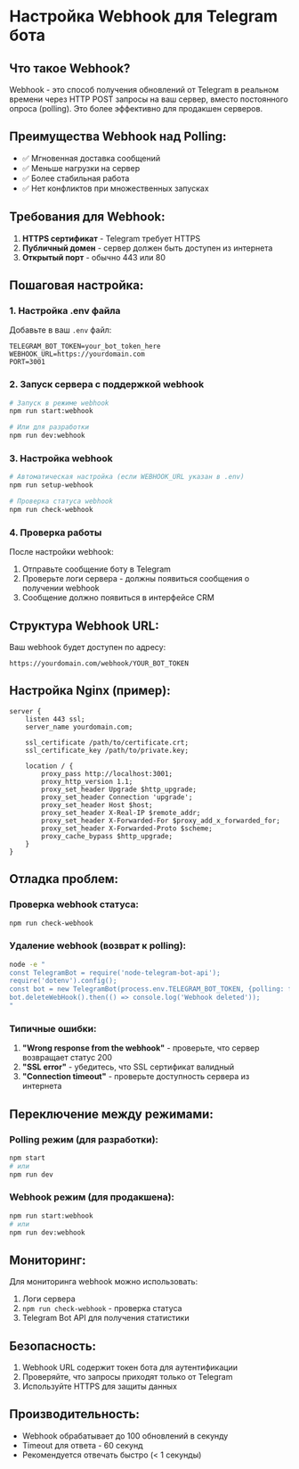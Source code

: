 # Настройка Webhook для Telegram бота

## Что такое Webhook?

Webhook - это способ получения обновлений от Telegram в реальном времени через HTTP POST запросы на ваш сервер, вместо постоянного опроса (polling). Это более эффективно для продакшен серверов.

## Преимущества Webhook над Polling:

- ✅ Мгновенная доставка сообщений
- ✅ Меньше нагрузки на сервер
- ✅ Более стабильная работа
- ✅ Нет конфликтов при множественных запусках

## Требования для Webhook:

1. **HTTPS сертификат** - Telegram требует HTTPS
2. **Публичный домен** - сервер должен быть доступен из интернета
3. **Открытый порт** - обычно 443 или 80

## Пошаговая настройка:

### 1. Настройка .env файла

Добавьте в ваш `.env` файл:

```env
TELEGRAM_BOT_TOKEN=your_bot_token_here
WEBHOOK_URL=https://yourdomain.com
PORT=3001
```

### 2. Запуск сервера с поддержкой webhook

```bash
# Запуск в режиме webhook
npm run start:webhook

# Или для разработки
npm run dev:webhook
```

### 3. Настройка webhook

```bash
# Автоматическая настройка (если WEBHOOK_URL указан в .env)
npm run setup-webhook

# Проверка статуса webhook
npm run check-webhook
```

### 4. Проверка работы

После настройки webhook:

1. Отправьте сообщение боту в Telegram
2. Проверьте логи сервера - должны появиться сообщения о получении webhook
3. Сообщение должно появиться в интерфейсе CRM

## Структура Webhook URL:

Ваш webhook будет доступен по адресу:
```
https://yourdomain.com/webhook/YOUR_BOT_TOKEN
```

## Настройка Nginx (пример):

```nginx
server {
    listen 443 ssl;
    server_name yourdomain.com;
    
    ssl_certificate /path/to/certificate.crt;
    ssl_certificate_key /path/to/private.key;
    
    location / {
        proxy_pass http://localhost:3001;
        proxy_http_version 1.1;
        proxy_set_header Upgrade $http_upgrade;
        proxy_set_header Connection 'upgrade';
        proxy_set_header Host $host;
        proxy_set_header X-Real-IP $remote_addr;
        proxy_set_header X-Forwarded-For $proxy_add_x_forwarded_for;
        proxy_set_header X-Forwarded-Proto $scheme;
        proxy_cache_bypass $http_upgrade;
    }
}
```

## Отладка проблем:

### Проверка webhook статуса:
```bash
npm run check-webhook
```

### Удаление webhook (возврат к polling):
```bash
node -e "
const TelegramBot = require('node-telegram-bot-api');
require('dotenv').config();
const bot = new TelegramBot(process.env.TELEGRAM_BOT_TOKEN, {polling: false});
bot.deleteWebHook().then(() => console.log('Webhook deleted'));
"
```

### Типичные ошибки:

1. **"Wrong response from the webhook"** - проверьте, что сервер возвращает статус 200
2. **"SSL error"** - убедитесь, что SSL сертификат валидный
3. **"Connection timeout"** - проверьте доступность сервера из интернета

## Переключение между режимами:

### Polling режим (для разработки):
```bash
npm start
# или
npm run dev
```

### Webhook режим (для продакшена):
```bash
npm run start:webhook
# или
npm run dev:webhook
```

## Мониторинг:

Для мониторинга webhook можно использовать:

1. Логи сервера
2. `npm run check-webhook` - проверка статуса
3. Telegram Bot API для получения статистики

## Безопасность:

1. Webhook URL содержит токен бота для аутентификации
2. Проверяйте, что запросы приходят только от Telegram
3. Используйте HTTPS для защиты данных

## Производительность:

- Webhook обрабатывает до 100 обновлений в секунду
- Timeout для ответа - 60 секунд
- Рекомендуется отвечать быстро (< 1 секунды)